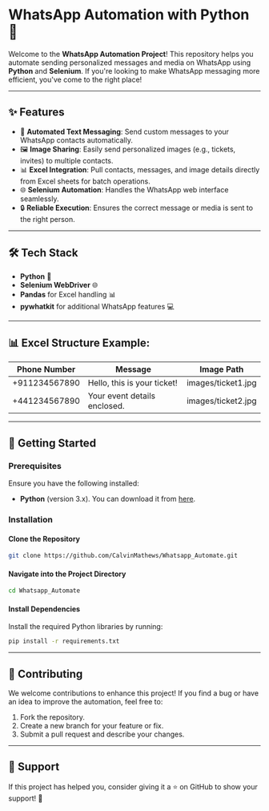 # WhatsApp Automation with Python 📱

Welcome to the **WhatsApp Automation Project**! This repository helps you automate sending personalized messages and media on WhatsApp using **Python** and **Selenium**. If you're looking to make WhatsApp messaging more efficient, you've come to the right place! 

---

## ✨ Features
- 💬 **Automated Text Messaging**: Send custom messages to your WhatsApp contacts automatically.
- 🖼️ **Image Sharing**: Easily send personalized images (e.g., tickets, invites) to multiple contacts.
- 📊 **Excel Integration**: Pull contacts, messages, and image details directly from Excel sheets for batch operations.
- 🌐 **Selenium Automation**: Handles the WhatsApp web interface seamlessly.
- 🔒 **Reliable Execution**: Ensures the correct message or media is sent to the right person.

---

## 🛠️ Tech Stack
- **Python** 🐍
- **Selenium WebDriver** 🌐
- **Pandas** for Excel handling 📊
- **pywhatkit** for additional WhatsApp features 💻

---

## 📊 Excel Structure Example:

| Phone Number   | Message                      | Image Path         |
|----------------|------------------------------|--------------------|
| +911234567890  | Hello, this is your ticket!   | images/ticket1.jpg |
| +441234567890  | Your event details enclosed.  | images/ticket2.jpg |

---
## 🚀 Getting Started

### Prerequisites
Ensure you have the following installed:

- **Python** (version 3.x). You can download it from [here](https://www.python.org/downloads/).

### Installation

#### Clone the Repository

```bash
git clone https://github.com/CalvinMathews/Whatsapp_Automate.git 
```

#### Navigate into the Project Directory

```bash
cd Whatsapp_Automate
```

#### Install Dependencies
Install the required Python libraries by running:

```bash
pip install -r requirements.txt
```











---


## 🤝 Contributing

We welcome contributions to enhance this project! If you find a bug or have an idea to improve the automation, feel free to:
1. Fork the repository.
2. Create a new branch for your feature or fix.
3. Submit a pull request and describe your changes.

---

## 🌟 Support

If this project has helped you, consider giving it a ⭐ on GitHub to show your support! 🙌
